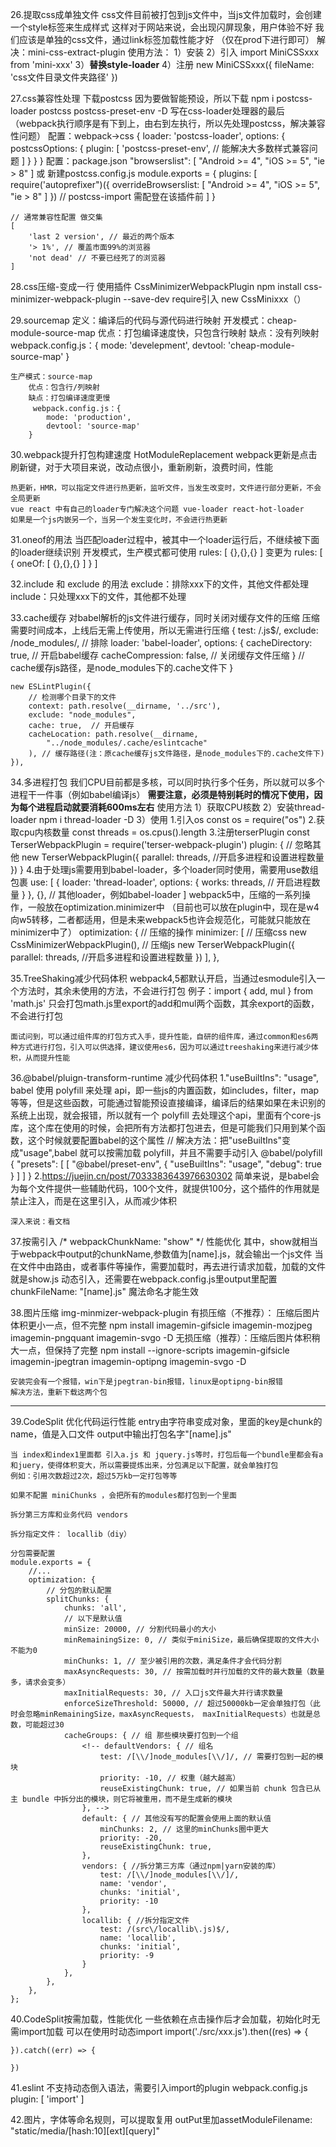 





26.提取css成单独文件
    css文件目前被打包到js文件中，当js文件加载时，会创建一个style标签来生成样式
    这样对于网站来说，会出现闪屏现象，用户体验不好
    我们应该是单独的css文件，通过link标签加载性能才好
    （仅在prod下进行即可）
    解决：mini-css-extract-plugin
    使用方法：
        1）安装
        2）引入 import MiniCSSxxx from 'mini-xxx'
        3）**替换style-loader**
        4）注册 new MiniCSSxxx({
            fileName: 'css文件目录文件夹路径'
        })
    
27.css兼容性处理
    下载postcss 因为要做智能预设，所以下载 npm i postcss-loader postcss postcss-preset-env -D
    写在css-loader处理器的最后（webpack执行顺序是有下到上，由右到左执行，所以先处理postcss，解决兼容性问题）
    配置：webpack->css
    {
        loader: 'postcss-loader',
        options: {
            postcssOptions: {
                plugin: [
                    'postcss-preset-env', // 能解决大多数样式兼容问题
                ]
            }
        }
    }
    配置：package.json
    "browserslist": [
        "Android >= 4",
        "iOS >= 5",
        "ie > 8"
    ]
    或
    新建postcss.config.js
    module.exports = {
        plugins: [
            require('autoprefixer")({
                overrideBrowserslist: [
                    "Android >= 4",
                    "iOS >= 5",
                    "ie > 8"
                ]
            })
            // postcss-import 需配登在该插件前
        ]
    }

    // 通常兼容性配置 做交集
    [
        'last 2 version', // 最近的两个版本
        '> 1%', // 覆盖市面99%的浏览器
        'not dead' // 不要已经死了的浏览器
    ]

28.css压缩-变成一行
    使用插件 CssMinimizerWebpackPlugin
    npm install css-minimizer-webpack-plugin --save-dev
    require引入
    new CssMinixxx（）

29.sourcemap
    定义：编译后的代码与源代码进行映射
    开发模式：cheap-module-source-map
        优点：打包编译速度快，只包含行映射
        缺点：没有列映射
        webpack.config.js：{
            mode: 'develepment',
            devtool: 'cheap-module-source-map'
        }
    
    生产模式：source-map
        优点：包含行/列映射
        缺点：打包编译速度更慢
         webpack.config.js：{
            mode: 'production',
            devtool: 'source-map'
        }

30.webpack提升打包构建速度
    HotModuleReplacement
    webpack更新是点击刷新键，对于大项目来说，改动点很小，重新刷新，浪费时间，性能

    热更新，HMR，可以指定文件进行热更新，监听文件，当发生改变时，文件进行部分更新，不会全局更新
    vue react 中有自己的loader专门解决这个问题 vue-loader react-hot-loader
    如果是一个js内嵌另一个，当另一个发生变化时，不会进行热更新

31.oneof的用法
    当匹配loader过程中，被其中一个loader运行后，不继续被下面的loader继续识别
    开发模式，生产模式都可使用
    rules: [
        {},{},{}
    ]
    变更为
    rules: [
        {
            oneOf: [
                {},{},{}
            ]
        }
    ]

32.include 和 exclude 的用法
    exclude：排除xxx下的文件，其他文件都处理
    include：只处理xxx下的文件，其他都不处理
    
33.cache缓存
    对babel解析的js文件进行缓存，同时关闭对缓存文件的压缩
    压缩需要时间成本，上线后无需上传使用，所以无需进行压缩
    {
        test: /\.js$/,
        exclude: /node_modules/, // 排除
        loader: 'babel-loader',
        options: {
            cacheDirectory: true, // 开启babel缓存
            cacheCompression: false, // 关闭缓存文件压缩
        } // cache缓存js路径，是node_modules下的.cache文件下
    }

    new ESLintPlugin({
        // 检测哪个目录下的文件
        context: path.resolve(__dirname, '../src'),
        exclude: "node_modules",
        cache: true,  // 开启缓存
        cacheLocation: path.resolve(__dirname, 
            "../node_modules/.cache/eslintcache"
        ), // 缓存路径(注：原cache缓存js文件路径，是node_modules下的.cache文件下)
    }),


34.多进程打包
    我们CPU目前都是多核，可以同时执行多个任务，所以就可以多个进程干一件事（例如babel编译js）
    **需要注意，必须是特别耗时的情况下使用，因为每个进程启动就要消耗600ms左右**
    使用方法
        1）获取CPU核数
        2）安装thread-loader
            npm i thread-loader -D
        3）使用
            1.引入os
            const os = require("os")
            2.获取cpu内核数量
            const threads = os.cpus().length
            3.注册terserPlugin
            const TerserWebpackPlugin = require('terser-webpack-plugin')
            plugin: {
                // 忽略其他
                new TerserWebpackPlugin({
                    parallel: threads, //开启多进程和设置进程数量
                })
            }
            4.由于处理js需要用到babel-loader，多个loader同时使用，需要用use数组包裹
            use: [
                {
                    loader: 'thread-loader',
                    options: {
                        works: threads, // 开启进程数量
                    }
                },
                {}, // 其他loader，例如babel-loader
            ]
    webpack5中，压缩的一系列操作，一般放在optimization.minimizer中
    （目前也可以放在plugin中，现在是w4向w5转移，二者都适用，但是未来webpack5也许会规范化，可能就只能放在minimizer中了）
    optimization: {
        // 压缩的操作
        minimizer: [
            // 压缩css
            new CssMinimizerWebpackPlugin(),
            // 压缩js
            new TerserWebpackPlugin({
                parallel: threads, //开启多进程和设置进程数量
            })
        ],
    },

35.TreeShaking减少代码体积
    webpack4,5都默认开启，当通过esmodule引入一个方法时，其余未使用的方法，不会进行打包
    例子：import { add, mul } from 'math.js'
    只会打包math.js里export的add和mul两个函数，其余export的函数，不会进行打包

    面试问到，可以通过组件库的打包方式入手，提升性能，自研的组件库，通过common和es6两种方式进行打包，引入可以供选择，建议使用es6，因为可以通过treeshaking来进行减少体积，从而提升性能


36.@babel/pluign-transform-runtime 减少代码体积
    1."useBuiltIns": "usage",
    babel 使用 polyfill 来处理 api，即一些js的内置函数，如includes，filter，map等等，但是这些函数，可能通过智能预设直接编译，编译后的结果如果在未识别的系统上出现，就会报错，所以就有一个 polyfill 去处理这个api，里面有个core-js库，这个库在使用的时候，会把所有方法都打包进去，但是可能我们只用到某个函数，这个时候就要配置babel的这个属性
    // 解决方法：把"useBuiltIns"变成"usage",babel 就可以按需加载 polyfill，并且不需要手动引入 @babel/polyfill
    {
        "presets": [
            [
            "@babel/preset-env",
            {
                "useBuiltIns": "usage",
                "debug": true
            }
            ]
        ]
    }
    2.https://juejin.cn/post/7033383643976630302
    简单来说，是babel会为每个文件提供一些辅助代码，100个文件，就提供100分，这个插件的作用就是禁止注入，而是在这里引入，从而减少体积

    深入来说：看文档
    

37.按需引入 /* webpackChunkName: "show" */ 性能优化
    其中，show就相当于webpack中output的chunkName,参数值为[name].js，就会输出一个js文件
    当在文件中由路由，或者事件等操作，需要加载时，再去进行请求加载，加载的文件就是show.js
    动态引入，还需要在webpack.config.js里output里配置chunkFileName: "[name].js" 魔法命名才能生效

38.图片压缩 img-minmizer-webpack-plugin
    有损压缩（不推荐）： 压缩后图片体积更小一点，但不完整
        npm install imagemin-gifsicle imagemin-mozjpeg imagemin-pngquant imagemin-svgo -D
    无损压缩（推荐）：压缩后图片体积稍大一点，但保持了完整
        npm install --ignore-scripts imagemin-gifsicle imagemin-jpegtran imagemin-optipng imagemin-svgo -D

    安装完会有一个报错，win下是jpegtran-bin报错，linux是optipng-bin报错
    解决方法，重新下载这两个包

------

39.CodeSplit 优化代码运行性能
    entry由字符串变成对象，里面的key是chunk的name，值是入口文件
    output中输出打包名字"[name].js"

    当 index和index1里面都 引入a.js 和 jquery.js等时，打包后每一个bundle里都会有a和juery，使得体积变大，所以需要提炼出来，分包满足以下配置，就会单独打包
    例如：引用次数超过2次，超过5万kb一定打包等等

    如果不配置 miniChunks ，会把所有的modules都打包到一个里面

    拆分第三方库和业务代码 vendors

    拆分指定文件： locallib（diy）

    分包需要配置
    module.exports = {
        //...
        optimization: {
            // 分包的默认配置
            splitChunks: {
                chunks: 'all', 
                // 以下是默认值
                minSize: 20000, // 分割代码最小的大小
                minRemainingSize: 0, // 类似于miniSize，最后确保提取的文件大小不能为0
                minChunks: 1, // 至少被引用的次数，满足条件才会代码分割
                maxAsyncRequests: 30, // 按需加载时并行加载的文件的最大数量（数量多，请求会变多）
                maxInitialRequests: 30, // 入口js文件最大并行请求数量
                enforceSizeThreshold: 50000, // 超过50000kb一定会单独打包（此时会忽略minRemainingSize，maxAsyncRequests， maxInitialRequests）也就是总数，可能超过30
                cacheGroups: { // 组 那些模块要打包到一个组
                    <!-- defaultVendors: { // 组名
                        test: /[\\/]node_modules[\\/]/, // 需要打包到一起的模块
                        priority: -10, // 权重（越大越高）
                        reuseExistingChunk: true, // 如果当前 chunk 包含已从主 bundle 中拆分出的模块，则它将被重用，而不是生成新的模块
                    }, -->
                    default: { // 其他没有写的配置会使用上面的默认值
                        minChunks: 2, // 这里的minChunks圈中更大
                        priority: -20,
                        reuseExistingChunk: true,
                    },
                    vendors: { //拆分第三方库（通过npm|yarn安装的库）
                        test: /[\\/]node_modules[\\/]/,
                        name: 'vendor',
                        chunks: 'initial',
                        priority: -10
                    },
                    locallib: { //拆分指定文件
                        test: /(src\/locallib\.js)$/,
                        name: 'locallib',
                        chunks: 'initial',
                        priority: -9
                    }
                },
            },
        },
    };

40.CodeSplit按需加载，性能优化
    一些依赖在点击操作后才会加载，初始化时无需import加载
    可以在使用时动态import
    import('./src/xxx.js').then((res) => {

    }).catch((err) => {

    })

41.eslint 不支持动态倒入语法，需要引入import的plugin
    webpack.config.js
    plugin: [
        'import'
    ]

42.图片，字体等命名规则，可以提取复用
    outPut里加assetModuleFilename: "static/media/[hash:10][ext][query]"




























